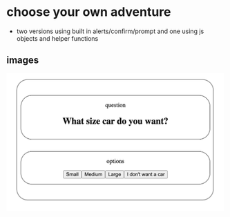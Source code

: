 # choose your own adventure

- two versions using built in alerts/confirm/prompt and one using js objects and helper functions

## images
![screenshot](./screenshot.png)



